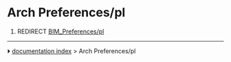 # Arch Preferences/pl
1.  REDIRECT [BIM_Preferences/pl](BIM_Preferences/pl.md)



---
⏵ [documentation index](../README.md) > Arch Preferences/pl
